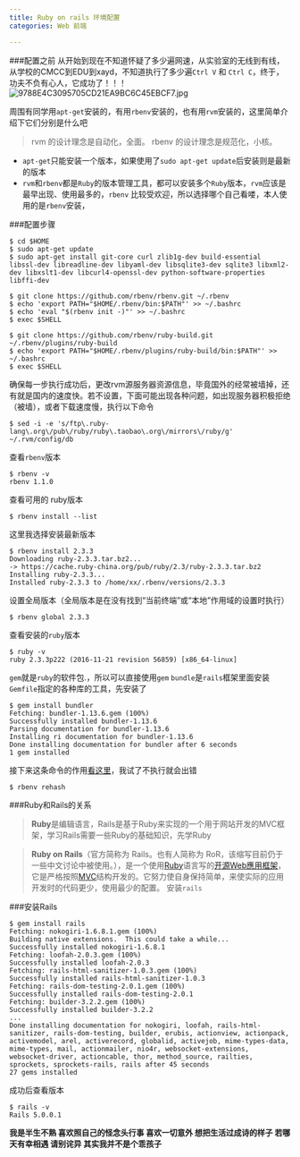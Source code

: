 ```yaml
---
title: Ruby on rails 环境配置
categories: Web 前端

---
```




###配置之前
从开始到现在不知道怀疑了多少遍网速，从实验室的无线到有线，从学校的CMCC到EDU到xayd，不知道执行了多少遍`Ctrl V` 和 `Ctrl C`，终于，功夫不负有心人，它成功了！！！
![9788E4C3095705CD21EA9BC6C45EBCF7.jpg](http://upload-images.jianshu.io/upload_images/2190281-ce46be153e9ce030.jpg?imageMogr2/auto-orient/strip%7CimageView2/2/w/1240)

周围有同学用`apt-get`安装的，有用`rbenv`安装的，也有用`rvm`安装的，这里简单介绍下它们分别是什么吧
>rvm 的设计理念是自动化，全面。 rbenv 的设计理念是规范化，小核。

* `apt-get`只能安装一个版本，如果使用了`sudo apt-get update`后安装则是最新的版本
* `rvm`和`rbenv`都是`Ruby`的版本管理工具，都可以安装多个`Ruby`版本，`rvm`应该是最早出现、使用最多的，`rbenv` 比较受欢迎，所以选择哪个自己看喽，本人使用的是`rbenv`安装，

###配置步骤

```
$ cd $HOME
$ sudo apt-get update 
$ sudo apt-get install git-core curl zlib1g-dev build-essential libssl-dev libreadline-dev libyaml-dev libsqlite3-dev sqlite3 libxml2-dev libxslt1-dev libcurl4-openssl-dev python-software-properties libffi-dev

$ git clone https://github.com/rbenv/rbenv.git ~/.rbenv
$ echo 'export PATH="$HOME/.rbenv/bin:$PATH"' >> ~/.bashrc
$ echo 'eval "$(rbenv init -)"' >> ~/.bashrc
$ exec $SHELL

$ git clone https://github.com/rbenv/ruby-build.git ~/.rbenv/plugins/ruby-build
$ echo 'export PATH="$HOME/.rbenv/plugins/ruby-build/bin:$PATH"' >> ~/.bashrc
$ exec $SHELL
```
确保每一步执行成功后，更改rvm源服务器资源信息，毕竟国外的经常被墙掉，还有就是国内的速度快。若不设置，下面可能出现各种问题，如出现服务器积极拒绝（被墙），或者下载速度慢，执行以下命令
```
$ sed -i -e 's/ftp\.ruby-lang\.org\/pub\/ruby/ruby\.taobao\.org\/mirrors\/ruby/g' ~/.rvm/config/db
```
查看`rbenv`版本
```
$ rbenv -v
rbenv 1.1.0
```
查看可用的 ruby版本
```
$ rbenv install --list
```
这里我选择安装最新版本
```
$ rbenv install 2.3.3
Downloading ruby-2.3.3.tar.bz2...
-> https://cache.ruby-china.org/pub/ruby/2.3/ruby-2.3.3.tar.bz2
Installing ruby-2.3.3...
Installed ruby-2.3.3 to /home/xx/.rbenv/versions/2.3.3
```
设置全局版本（全局版本是在没有找到“当前终端”或“本地”作用域的设置时执行）
```
$ rbenv global 2.3.3
```
查看安装的`ruby`版本
```
$ ruby -v
ruby 2.3.3p222 (2016-11-21 revision 56859) [x86_64-linux]
```
`gem`就是`ruby`的软件包.，所以可以直接使用`gem`
`bundle`是`rails`框架里面安装`Gemfile`指定的各种库的工具，先安装了

```
$ gem install bundler
Fetching: bundler-1.13.6.gem (100%)
Successfully installed bundler-1.13.6
Parsing documentation for bundler-1.13.6
Installing ri documentation for bundler-1.13.6
Done installing documentation for bundler after 6 seconds
1 gem installed
```
接下来这条命令的作用[看这里](https://rubygems.org/gems/rbenv-rehash/versions/0.3)，我试了不执行就会出错
```
$ rbenv rehash
```

###Ruby和Rails的关系
>**Ruby**是编辑语言，Rails是基于Ruby来实现的一个用于网站开发的MVC框架，学习Rails需要一些Ruby的基础知识，先学Ruby

>**Ruby on Rails**（官方简称为 Rails。也有人简称为 RoR，该缩写目前仍于一些中文讨论中被使用。），是一个使用[Ruby](https://zh.wikipedia.org/wiki/Ruby)语言写的[开源](https://zh.wikipedia.org/wiki/%E5%BC%80%E6%BA%90)[Web應用框架](https://zh.wikipedia.org/wiki/Web%E5%BA%94%E7%94%A8%E6%A1%86%E6%9E%B6)，它是严格按照[MVC](https://zh.wikipedia.org/wiki/MVC)结构开发的。它努力使自身保持简单，来使实际的应用开发时的代码更少，使用最少的配置。
安装`rails`

###安装Rails
```
$ gem install rails
Fetching: nokogiri-1.6.8.1.gem (100%)
Building native extensions.  This could take a while...
Successfully installed nokogiri-1.6.8.1
Fetching: loofah-2.0.3.gem (100%)
Successfully installed loofah-2.0.3
Fetching: rails-html-sanitizer-1.0.3.gem (100%)
Successfully installed rails-html-sanitizer-1.0.3
Fetching: rails-dom-testing-2.0.1.gem (100%)
Successfully installed rails-dom-testing-2.0.1
Fetching: builder-3.2.2.gem (100%)
Successfully installed builder-3.2.2
...
Done installing documentation for nokogiri, loofah, rails-html-sanitizer, rails-dom-testing, builder, erubis, actionview, actionpack, activemodel, arel, activerecord, globalid, activejob, mime-types-data, mime-types, mail, actionmailer, nio4r, websocket-extensions, websocket-driver, actioncable, thor, method_source, railties, sprockets, sprockets-rails, rails after 45 seconds
27 gems installed
```
成功后查看版本
```
$ rails -v
Rails 5.0.0.1
```

**我是半生不熟 喜欢照自己的怪念头行事
喜欢一切意外 想把生活过成诗的样子
若哪天有幸相遇 请别诧异 其实我并不是个乖孩子**